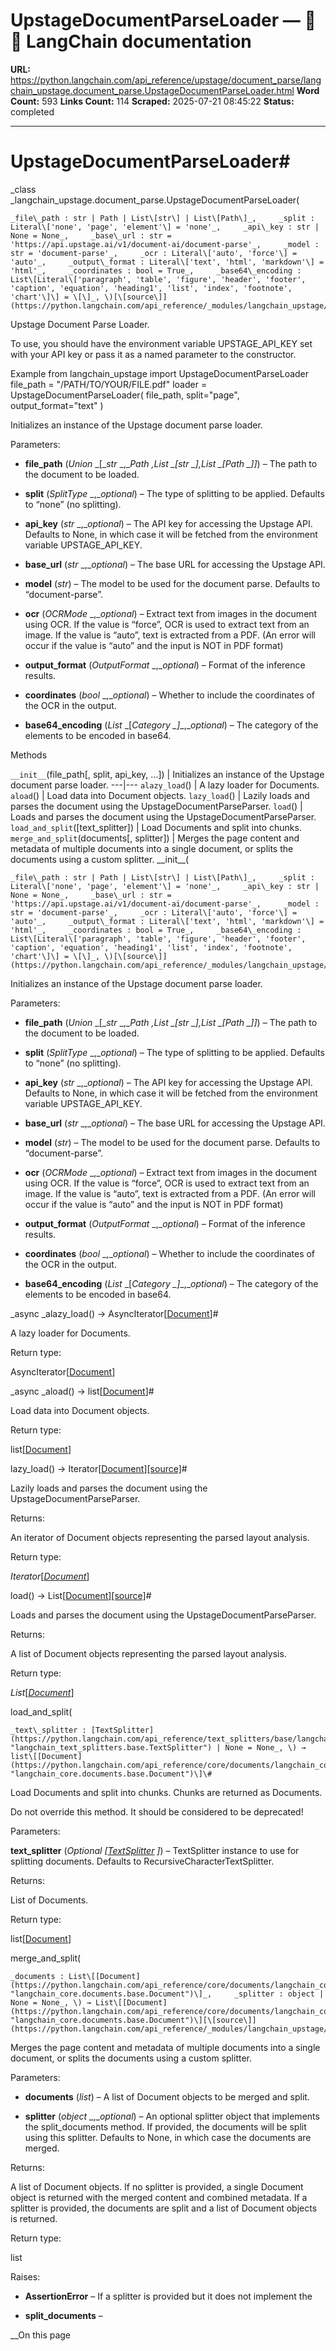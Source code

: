 # UpstageDocumentParseLoader — 🦜🔗 LangChain  documentation

**URL:** https://python.langchain.com/api_reference/upstage/document_parse/langchain_upstage.document_parse.UpstageDocumentParseLoader.html
**Word Count:** 593
**Links Count:** 114
**Scraped:** 2025-07-21 08:45:22
**Status:** completed

---

# UpstageDocumentParseLoader\#

_class _langchain\_upstage.document\_parse.UpstageDocumentParseLoader\(

    _file\_path : str | Path | List\[str\] | List\[Path\]_,     _split : Literal\['none', 'page', 'element'\] = 'none'_,     _api\_key : str | None = None_,     _base\_url : str = 'https://api.upstage.ai/v1/document-ai/document-parse'_,     _model : str = 'document-parse'_,     _ocr : Literal\['auto', 'force'\] = 'auto'_,     _output\_format : Literal\['text', 'html', 'markdown'\] = 'html'_,     _coordinates : bool = True_,     _base64\_encoding : List\[Literal\['paragraph', 'table', 'figure', 'header', 'footer', 'caption', 'equation', 'heading1', 'list', 'index', 'footnote', 'chart'\]\] = \[\]_, \)[\[source\]](https://python.langchain.com/api_reference/_modules/langchain_upstage/document_parse.html#UpstageDocumentParseLoader)\#     

Upstage Document Parse Loader.

To use, you should have the environment variable UPSTAGE\_API\_KEY set with your API key or pass it as a named parameter to the constructor.

Example               from langchain_upstage import UpstageDocumentParseLoader          file_path = "/PATH/TO/YOUR/FILE.pdf"     loader = UpstageDocumentParseLoader(                 file_path, split="page", output_format="text"              )     

Initializes an instance of the Upstage document parse loader.

Parameters:     

  * **file\_path** \(_Union_ _\[__str_ _,__Path_ _,__List_ _\[__str_ _\]__,__List_ _\[__Path_ _\]__\]_\) – The path to the document to be loaded.

  * **split** \(_SplitType_ _,__optional_\) – The type of splitting to be applied. Defaults to “none” \(no splitting\).

  * **api\_key** \(_str_ _,__optional_\) – The API key for accessing the Upstage API. Defaults to None, in which case it will be fetched from the environment variable UPSTAGE\_API\_KEY.

  * **base\_url** \(_str_ _,__optional_\) – The base URL for accessing the Upstage API.

  * **model** \(_str_\) – The model to be used for the document parse. Defaults to “document-parse”.

  * **ocr** \(_OCRMode_ _,__optional_\) – Extract text from images in the document using OCR. If the value is “force”, OCR is used to extract text from an image. If the value is “auto”, text is extracted from a PDF. \(An error will occur if the value is “auto” and the input is NOT in PDF format\)

  * **output\_format** \(_OutputFormat_ _,__optional_\) – Format of the inference results.

  * **coordinates** \(_bool_ _,__optional_\) – Whether to include the coordinates of the OCR in the output.

  * **base64\_encoding** \(_List_ _\[__Category_ _\]__,__optional_\) – The category of the elements to be encoded in base64.

Methods

`__init__`\(file\_path\[, split, api\_key, ...\]\) | Initializes an instance of the Upstage document parse loader.   ---|---   `alazy_load`\(\) | A lazy loader for Documents.   `aload`\(\) | Load data into Document objects.   `lazy_load`\(\) | Lazily loads and parses the document using the UpstageDocumentParseParser.   `load`\(\) | Loads and parses the document using the UpstageDocumentParseParser.   `load_and_split`\(\[text\_splitter\]\) | Load Documents and split into chunks.   `merge_and_split`\(documents\[, splitter\]\) | Merges the page content and metadata of multiple documents into a single document, or splits the documents using a custom splitter.      \_\_init\_\_\(

    _file\_path : str | Path | List\[str\] | List\[Path\]_,     _split : Literal\['none', 'page', 'element'\] = 'none'_,     _api\_key : str | None = None_,     _base\_url : str = 'https://api.upstage.ai/v1/document-ai/document-parse'_,     _model : str = 'document-parse'_,     _ocr : Literal\['auto', 'force'\] = 'auto'_,     _output\_format : Literal\['text', 'html', 'markdown'\] = 'html'_,     _coordinates : bool = True_,     _base64\_encoding : List\[Literal\['paragraph', 'table', 'figure', 'header', 'footer', 'caption', 'equation', 'heading1', 'list', 'index', 'footnote', 'chart'\]\] = \[\]_, \)[\[source\]](https://python.langchain.com/api_reference/_modules/langchain_upstage/document_parse.html#UpstageDocumentParseLoader.__init__)\#     

Initializes an instance of the Upstage document parse loader.

Parameters:     

  * **file\_path** \(_Union_ _\[__str_ _,__Path_ _,__List_ _\[__str_ _\]__,__List_ _\[__Path_ _\]__\]_\) – The path to the document to be loaded.

  * **split** \(_SplitType_ _,__optional_\) – The type of splitting to be applied. Defaults to “none” \(no splitting\).

  * **api\_key** \(_str_ _,__optional_\) – The API key for accessing the Upstage API. Defaults to None, in which case it will be fetched from the environment variable UPSTAGE\_API\_KEY.

  * **base\_url** \(_str_ _,__optional_\) – The base URL for accessing the Upstage API.

  * **model** \(_str_\) – The model to be used for the document parse. Defaults to “document-parse”.

  * **ocr** \(_OCRMode_ _,__optional_\) – Extract text from images in the document using OCR. If the value is “force”, OCR is used to extract text from an image. If the value is “auto”, text is extracted from a PDF. \(An error will occur if the value is “auto” and the input is NOT in PDF format\)

  * **output\_format** \(_OutputFormat_ _,__optional_\) – Format of the inference results.

  * **coordinates** \(_bool_ _,__optional_\) – Whether to include the coordinates of the OCR in the output.

  * **base64\_encoding** \(_List_ _\[__Category_ _\]__,__optional_\) – The category of the elements to be encoded in base64.

_async _alazy\_load\(\) → AsyncIterator\[[Document](https://python.langchain.com/api_reference/core/documents/langchain_core.documents.base.Document.html#langchain_core.documents.base.Document "langchain_core.documents.base.Document")\]\#     

A lazy loader for Documents.

Return type:     

AsyncIterator\[[Document](https://python.langchain.com/api_reference/core/documents/langchain_core.documents.base.Document.html#langchain_core.documents.base.Document "langchain_core.documents.base.Document")\]

_async _aload\(\) → list\[[Document](https://python.langchain.com/api_reference/core/documents/langchain_core.documents.base.Document.html#langchain_core.documents.base.Document "langchain_core.documents.base.Document")\]\#     

Load data into Document objects.

Return type:     

list\[[Document](https://python.langchain.com/api_reference/core/documents/langchain_core.documents.base.Document.html#langchain_core.documents.base.Document "langchain_core.documents.base.Document")\]

lazy\_load\(\) → Iterator\[[Document](https://python.langchain.com/api_reference/core/documents/langchain_core.documents.base.Document.html#langchain_core.documents.base.Document "langchain_core.documents.base.Document")\][\[source\]](https://python.langchain.com/api_reference/_modules/langchain_upstage/document_parse.html#UpstageDocumentParseLoader.lazy_load)\#     

Lazily loads and parses the document using the UpstageDocumentParseParser.

Returns:     

An iterator of Document objects representing the parsed layout analysis.

Return type:     

_Iterator_\[[_Document_](https://python.langchain.com/api_reference/core/documents/langchain_core.documents.base.Document.html#langchain_core.documents.base.Document "langchain_core.documents.base.Document")\]

load\(\) → List\[[Document](https://python.langchain.com/api_reference/core/documents/langchain_core.documents.base.Document.html#langchain_core.documents.base.Document "langchain_core.documents.base.Document")\][\[source\]](https://python.langchain.com/api_reference/_modules/langchain_upstage/document_parse.html#UpstageDocumentParseLoader.load)\#     

Loads and parses the document using the UpstageDocumentParseParser.

Returns:     

A list of Document objects representing the parsed layout analysis.

Return type:     

_List_\[[_Document_](https://python.langchain.com/api_reference/core/documents/langchain_core.documents.base.Document.html#langchain_core.documents.base.Document "langchain_core.documents.base.Document")\]

load\_and\_split\(

    _text\_splitter : [TextSplitter](https://python.langchain.com/api_reference/text_splitters/base/langchain_text_splitters.base.TextSplitter.html#langchain_text_splitters.base.TextSplitter "langchain_text_splitters.base.TextSplitter") | None = None_, \) → list\[[Document](https://python.langchain.com/api_reference/core/documents/langchain_core.documents.base.Document.html#langchain_core.documents.base.Document "langchain_core.documents.base.Document")\]\#     

Load Documents and split into chunks. Chunks are returned as Documents.

Do not override this method. It should be considered to be deprecated\!

Parameters:     

**text\_splitter** \(_Optional_ _\[_[_TextSplitter_](https://python.langchain.com/api_reference/text_splitters/base/langchain_text_splitters.base.TextSplitter.html#langchain_text_splitters.base.TextSplitter "langchain_text_splitters.base.TextSplitter") _\]_\) – TextSplitter instance to use for splitting documents. Defaults to RecursiveCharacterTextSplitter.

Returns:     

List of Documents.

Return type:     

list\[[Document](https://python.langchain.com/api_reference/core/documents/langchain_core.documents.base.Document.html#langchain_core.documents.base.Document "langchain_core.documents.base.Document")\]

merge\_and\_split\(

    _documents : List\[[Document](https://python.langchain.com/api_reference/core/documents/langchain_core.documents.base.Document.html#langchain_core.documents.base.Document "langchain_core.documents.base.Document")\]_,     _splitter : object | None = None_, \) → List\[[Document](https://python.langchain.com/api_reference/core/documents/langchain_core.documents.base.Document.html#langchain_core.documents.base.Document "langchain_core.documents.base.Document")\][\[source\]](https://python.langchain.com/api_reference/_modules/langchain_upstage/document_parse.html#UpstageDocumentParseLoader.merge_and_split)\#     

Merges the page content and metadata of multiple documents into a single document, or splits the documents using a custom splitter.

Parameters:     

  * **documents** \(_list_\) – A list of Document objects to be merged and split.

  * **splitter** \(_object_ _,__optional_\) – An optional splitter object that implements the split\_documents method. If provided, the documents will be split using this splitter. Defaults to None, in which case the documents are merged.

Returns:     

A list of Document objects. If no splitter is provided, a single Document object is returned with the merged content and combined metadata. If a splitter is provided, the documents are split and a list of Document objects is returned.

Return type:     

list

Raises:     

  * **AssertionError** – If a splitter is provided but it does not implement the

  * **split\_documents** – 

__On this page
